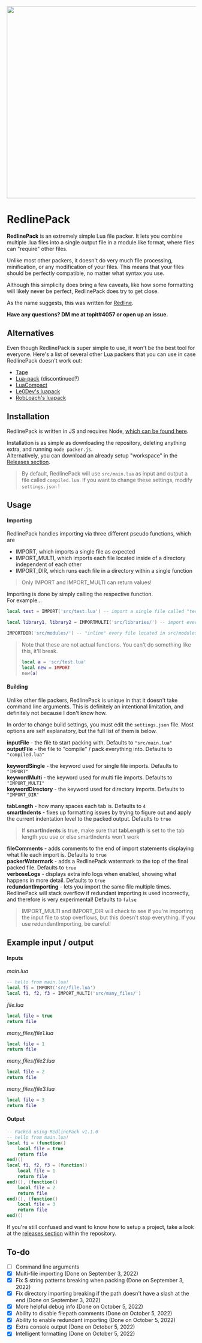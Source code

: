<div align="center">
	<img src="https://github.com/topitbopit/RedlinePack/raw/main/logo.png" width="512"></img>
</div>  

# RedlinePack
**RedlinePack** is an extremely simple Lua file packer. It lets you combine multiple .lua files into a single output file in a module like format, where files can "require" other files.  

Unlike most other packers, it doesn't do very much file processing, minification, or any modification of your files. This means that your files should be perfectly compatible, no matter what syntax you use.  

Although this simplicity does bring a few caveats, like how some formatting will likely never be perfect, RedlinePack does try to get close.  

As the name suggests, this was written for [Redline](https://github.com/topitbopit/Redline).  

**Have any questions? DM me  at topit#4057 or open up an issue.**  
## Alternatives
Even though RedlinePack is super simple to use, it won't be the best tool for everyone. Here's a list of several other Lua packers that you can use in case RedlinePack doesn't work out:  

 - [Tape](https://github.com/Belkworks/tape)  
 - [Lua-pack](https://github.com/Bork0038/lua-pack) (discontinued?)  
 -  [LuaCompact](https://github.com/Parritz/LuaCompact)  
 - [Le0Dev's luapack](https://github.com/Le0Developer/luapack)  
 - [RobLoach's luapack](https://github.com/RobLoach/luapack)  

## Installation
RedlinePack is written in JS and requires Node, [which can be found here](https://nodejs.org/en/download/).  

Installation is as simple as downloading the repository, deleting anything extra, and running `node packer.js`.  
Alternatively, you can download an already setup "workspace" in the [Releases section](https://github.com/topitbopit/RedlinePack/releases).  


> By default, RedlinePack will use `src/main.lua` as input and output a file called `compiled.lua`. If you want to change these settings, modify `settings.json` !  

## Usage  

#### Importing
RedlinePack handles importing via three different pseudo functions, which are  
- IMPORT, which imports a single file as expected  
- IMPORT_MULTI, which imports each file located inside of a directory independent of each other  
- IMPORT_DIR, which runs each file in a directory within a single function  

> Only IMPORT and IMPORT_MULTI can return values!  

Importing is done by simply calling the respective function.  
For example...  
```lua
local test = IMPORT('src/test.lua') -- import a single file called "test.lua"

local library1, library2 = IMPORTMULTI('src/libraries/') -- import every file located in src/libraries/

IMPORTDIR('src/modules/') -- "inline" every file located in src/modules/
```
> Note that these are not actual functions. You can't do something like this, it'll break.
> ```lua
> local a = 'scr/test.lua'
> local new = IMPORT
> new(a)
> ```

#### Building
Unlike other file packers, RedlinePack is unique in that it doesn't take command line arguments. This is definitely an intentional limitation, and definitely not because I don't know how.  

In order to change build settings, you must edit the `settings.json` file. Most options are self explanatory, but the full list of them is below.  

**inputFile** - the file to start packing with. Defaults to `"src/main.lua"`  
**outputFile** - the file to "compile" / pack everything into. Defaults to `"compiled.lua"`  

**keywordSingle** - the keyword used for single file imports. Defaults to `"IMPORT"`  
**keywordMulti** - the keyword used for multi file imports. Defaults to `"IMPORT_MULTI"`  
**keywordDirectory** - the keyword used for directory imports. Defaults to `"IMPORT_DIR"`  

**tabLength** - how many spaces each tab is. Defaults to `4`  
**smartIndents** - fixes up formatting issues by trying to figure out and apply the current indentation level to the packed output. Defaults to `true`  
> If **smartIndents** is true, make sure that **tabLength** is set to the tab length you use or else smartIndents won't work  

**fileComments** - adds comments to the end of import statements displaying what file each import is. Defaults to `true`  
**packerWatermark** - adds a RedlinePack watermark to the top of the final packed file. Defaults to `true`  
**verboseLogs** - displays extra info logs when enabled, showing what happens in more detail. Defaults to `true`  
**redundantImporting** - lets you import the same file multiple times. RedlinePack will stack overflow if redundant importing is used incorrectly, and therefore is very experimental! Defaults to `false`  
> IMPORT_MULTI and IMPORT_DIR will check to see if you're importing the input file to stop overflows, but this doesn't stop everything. If you use redundantImporting, be careful! 

## Example input / output  
#### Inputs  
*main.lua*  
```lua
-- hello from main.lua!
local fi = IMPORT('src/file.lua')
local f1, f2, f3 = IMPORT_MULTI('src/many_files/')
```  
*file.lua*  
```lua
local file = true
return file
```
*many_files/file1.lua*  
```lua
local file = 1
return file
```
*many_files/file2.lua*  
```lua
local file = 2
return file
```
*many_files/file3.lua*  
```lua
local file = 3
return file
```
#### Output     
```lua
-- Packed using RedlinePack v1.1.0
-- hello from main.lua!
local fi = (function() 
    local file = true
    return file
end)()
local f1, f2, f3 = (function() 
    local file = 1
    return file
end)(), (function() 
    local file = 2
    return file
end)(), (function() 
    local file = 3
    return file
end)()
```
If you're still confused and want to know how to setup a project, take a look at the [releases section](https://github.com/topitbopit/RedlinePack/releases) within the repository.  

## To-do  
 - [ ] Command line arguments  
 - [x] Multi-file importing (Done on September 3, 2022)  
 - [x] Fix $ string patterns breaking when packing (Done on September 3, 2022)  
 - [x] Fix directory importing breaking if the path doesn't have a slash at the end (Done on September 3, 2022)  
 - [x] More helpful debug info (Done on October 5, 2022)  
 - [x] Ability to disable filepath comments (Done on October 5, 2022)  
 - [x] Ability to enable redundant importing (Done on October 5, 2022)  
 - [x] Extra console output (Done on October 5, 2022)
 - [x] Intelligent formatting (Done on October 5, 2022)
